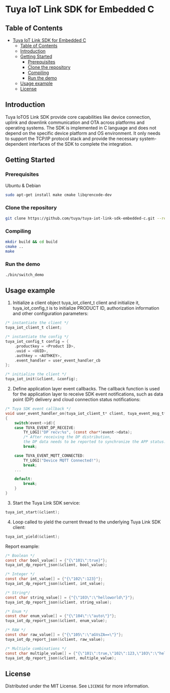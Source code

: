 # Tuya IoT Link SDK for Embedded C
## Table of Contents

- [Tuya IoT Link SDK for Embedded C](#tuya-iot-link-sdk-for-embedded-c)
  - [Table of Contents](#table-of-contents)
  - [Introduction](#introduction)
  - [Getting Started](#getting-started)
    - [Prerequisites](#prerequisites)
    - [Clone the repository](#clone-the-repository)
    - [Compiling](#compiling)
    - [Run the demo](#run-the-demo)
  - [Usage example](#usage-example)
  - [License](#license)


## Introduction
Tuya IoTOS Link SDK
provide core capabilities like device connection, uplink and downlink communication and OTA across platforms and operating systems.
The SDK is implemented in C language and does not depend on the specific device platform and OS environment. It only needs to support the TCP/IP protocol stack and provide the necessary system-dependent interfaces of the SDK to complete the integration.


## Getting Started

### Prerequisites

Ubuntu & Debian
```sh
sudo apt-get install make cmake libqrencode-dev
```

### Clone the repository
```sh
git clone https://github.com/tuya/tuya-iot-link-sdk-embedded-c.git --recurse-submodules
```

### Compiling
```sh
mkdir build && cd build
cmake ..
make
```

### Run the demo
```sh
./bin/switch_demo
```

## Usage example

1. Initialize a client object tuya_iot_client_t client and initialize it, tuya_iot_config_t is to initialize PRODUCT ID, authorization information and other configuration parameters:
```c
/* instantiate the client */
tuya_iot_client_t client; 

/* instantiate the config */
tuya_iot_config_t config = {
    .productkey = <Product ID>,
    .uuid = <UUID>,
    .authkey = <AUTHKEY>,
    .event_handler = user_event_handler_cb
};

/* initialize the client */
tuya_iot_init(&client, &config);
```

2. Define application layer event callbacks. The callback function is used for the application layer to receive SDK event notifications, such as data point (DP) delivery and cloud connection status notifications:
```c
/* Tuya SDK event callback */
void user_event_handler_on(tuya_iot_client_t* client, tuya_event_msg_t* event)
{
    switch(event->id){
    case TUYA_EVENT_DP_RECEIVE:
        TY_LOGI("DP recv:%s", (const char*)event->data);
        /* After receiving the DP distribution, 
        the DP data needs to be reported to synchronize the APP status. */
        break;

    case TUYA_EVENT_MQTT_CONNECTED:
        TY_LOGI("Device MQTT Connected!");
        break;
    ...

    default:
        break;
    }
}
```

3. Start the Tuya Link SDK service:
```c
tuya_iot_start(&client);
```

4. Loop called to yield the current thread to the underlying Tuya Link SDK client:
```c
tuya_iot_yield(&client);
```

Report example:
```c
/* Boolean */
const char bool_value[] = {"{\"101\":true}"};
tuya_iot_dp_report_json(&client, bool_value);

/* Integer */
const char int_value[] = {"{\"102\":123}"};
tuya_iot_dp_report_json(&client, int_value);

/* String*/
const char string_value[] = {"{\"103\":\"helloworld\"}"};
tuya_iot_dp_report_json(&client, string_value);

/* Enum */
const char enum_value[] = {"{\"104\":\"auto\"}"};
tuya_iot_dp_report_json(&client, enum_value);

/* RAW */
const char raw_value[] = {"{\"105\":\"aGVsZA==\"}"};
tuya_iot_dp_report_json(&client, raw_value);

/* Multiple combinations */
const char multiple_value[] = {"{\"101\":true,\"102\":123,\"103\":\"hellowrold\",\"104\":\"auto\",\"105\":\"aGVsZA==\"}"};
tuya_iot_dp_report_json(&client, multiple_value);
```

## License

Distributed under the MIT License. See `LICENSE` for more information.
